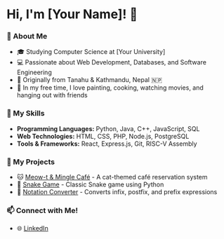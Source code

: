 # Hi, I'm [Your Name]! 👋

### 📌 About Me
- 🎓 Studying Computer Science at [Your University]
- 💻 Passionate about Web Development, Databases, and Software Engineering
- 🏡 Originally from Tanahu & Kathmandu, Nepal 🇳🇵
- 🎨 In my free time, I love painting, cooking, watching movies, and hanging out with friends

### 🚀 My Skills
- **Programming Languages:** Python, Java, C++, JavaScript, SQL
- **Web Technologies:** HTML, CSS, PHP, Node.js, PostgreSQL
- **Tools & Frameworks:** React, Express.js, Git, RISC-V Assembly

### 📂 My Projects
- 🐱 [Meow-t & Mingle Café](https://github.com/nuvashrestha/cat-cafe-website) - A cat-themed café reservation system
- 🐍 [Snake Game](https://github.com/nuvashrestha/snake-game) - Classic Snake game using Python
- 🔄 [Notation Converter](https://github.com/nuvashrestha/notation-converter) - Converts infix, postfix, and prefix expressions

### 📫 Connect with Me!
- 🌐 [LinkedIn](https://linkedin.com/in/nuva)

